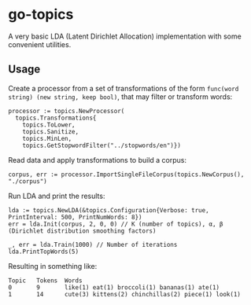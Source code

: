 # go-topics
A very basic LDA (Latent Dirichlet Allocation) implementation with some convenient utilities.

## Usage
Create a processor from a set of transformations of the form ```func(word string) (new string, keep bool)```, that may filter or transform words:
```
processor := topics.NewProcessor(
  topics.Transformations{
    topics.ToLower, 
    topics.Sanitize, 
    topics.MinLen, 
    topics.GetStopwordFilter("../stopwords/en")})
```
Read data and apply transformations to build a corpus:
```
corpus, err := processor.ImportSingleFileCorpus(topics.NewCorpus(), "./corpus")
```
Run LDA and print the results:
```
lda := topics.NewLDA(&topics.Configuration{Verbose: true, PrintInterval: 500, PrintNumWords: 8})
err = lda.Init(corpus, 2, 0, 0) // K (number of topics), α, β (Dirichlet distribution smoothing factors)

_, err = lda.Train(1000) // Number of iterations
lda.PrintTopWords(5)
```
Resulting in something like:
```
Topic   Tokens  Words
0       9       like(1) eat(1) broccoli(1) bananas(1) ate(1)
1       14      cute(3) kittens(2) chinchillas(2) piece(1) look(1)
```
